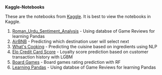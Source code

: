 <p><strong>Kaggle-Notebooks</strong></p>
<p>These are the notebooks from <a href="https://www.kaggle.com/justk1/kernels">Kaggle</a>. It is best to view the notebooks in Kaggle.</p>
<ol>
<li><a href="https://www.kaggle.com/justk1/roman-urdu-sentiment-analysis" target="_blank" rel="noopener">
Roman_Urdu_Sentiment_Analysis</a> - Using databse of Game Reviews for learning Pandas</li>
<li><a href="https://www.kaggle.com/justk1/airbnb" target="_blank" rel="noopener">AirBNB</a> - Predicting which destination user will select next</li>
<li><a href="https://www.kaggle.com/justk1/let-s-cook-wait-what-can-we-cook" target="_blank" rel="noopener">What's Cooking</a> - Predicting the&nbsp;cuisine based on ingredients using NLP</li>
<li><a href="https://www.kaggle.com/justk1/elo-elo" target="_blank" rel="noopener">Elo Credit Card Score</a> - Loyalty score prediction based on customer transaction history with LGBM</li>
<li><a href="https://www.kaggle.com/justk1/let-s-play-board-games" target="_blank" rel="noopener">Board Games</a> - Board games rating prediction with RF</li>
<li><a href="https://www.kaggle.com/justk1/learning-pandas-with-game-reviews" target="_blank" rel="noopener">Learning Pandas</a> - Using databse of Game Reviews for learning Pandas</li>
</ol>
